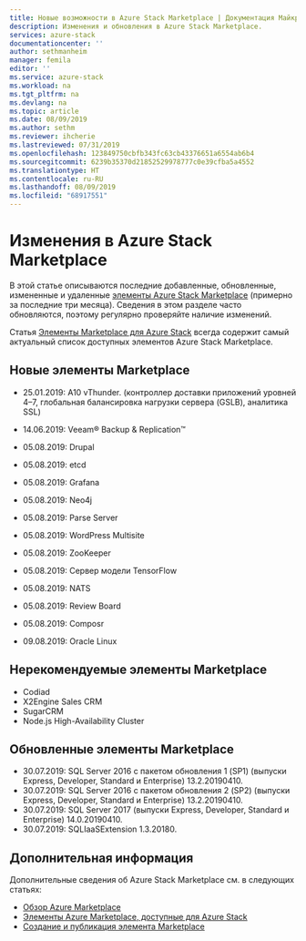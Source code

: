 ```yaml
---
title: Новые возможности в Azure Stack Marketplace | Документация Майкрософт
description: Изменения и обновления в Azure Stack Marketplace.
services: azure-stack
documentationcenter: ''
author: sethmanheim
manager: femila
editor: ''
ms.service: azure-stack
ms.workload: na
ms.tgt_pltfrm: na
ms.devlang: na
ms.topic: article
ms.date: 08/09/2019
ms.author: sethm
ms.reviewer: ihcherie
ms.lastreviewed: 07/31/2019
ms.openlocfilehash: 123849750cbfb343fc63cb43376651a6554ab6b4
ms.sourcegitcommit: 6239b35370d21852529978777c0e39cfba5a4552
ms.translationtype: HT
ms.contentlocale: ru-RU
ms.lasthandoff: 08/09/2019
ms.locfileid: "68917551"
---
```

# <a name="azure-stack-marketplace-changes"></a>Изменения в Azure Stack Marketplace

В этой статье описываются последние добавленные, обновленные, измененные и удаленные [элементы Azure Stack Marketplace](azure-stack-marketplace-azure-items.md) (примерно за последние три месяца). Сведения в этом разделе часто обновляются, поэтому регулярно проверяйте наличие изменений.

Статья [Элементы Marketplace для Azure Stack](azure-stack-marketplace-azure-items.md) всегда содержит самый актуальный список доступных элементов Azure Stack Marketplace.

## <a name="new-marketplace-items"></a>Новые элементы Marketplace

- 25.01.2019: A10 vThunder. (контроллер доставки приложений уровней 4–7, глобальная балансировка нагрузки сервера (GSLB), аналитика SSL)

- 14.06.2019: Veeam® Backup & Replication™

- 05.08.2019: Drupal

- 05.08.2019: etcd

- 05.08.2019: Grafana

- 05.08.2019: Neo4j

- 05.08.2019: Parse Server

- 05.08.2019: WordPress Multisite

- 05.08.2019: ZooKeeper

- 05.08.2019: Сервер модели TensorFlow

- 05.08.2019: NATS

- 05.08.2019: Review Board

- 05.08.2019: Composr

- 09.08.2019: Oracle Linux

## <a name="deprecated-marketplace-items"></a>Нерекомендуемые элементы Marketplace

- Codiad
- X2Engine Sales CRM
- SugarCRM
- Node.js High-Availability Cluster

## <a name="updated-marketplace-items"></a>Обновленные элементы Marketplace

- 30.07.2019: SQL Server 2016 с пакетом обновления 1 (SP1) (выпуски Express, Developer, Standard и Enterprise) 13.2.20190410.
- 30.07.2019: SQL Server 2016 с пакетом обновления 2 (SP2) (выпуски Express, Developer, Standard и Enterprise) 13.2.20190410.
- 30.07.2019: SQL Server 2017 (выпуски Express, Developer, Standard и Enterprise) 14.0.20190410.
- 30.07.2019: SQLIaaSExtension 1.3.20180.

## <a name="next-steps"></a>Дополнительная информация

Дополнительные сведения об Azure Stack Marketplace см. в следующих статьях:

- [Обзор Azure Marketplace](azure-stack-marketplace.md)
- [Элементы Azure Marketplace, доступные для Azure Stack](azure-stack-marketplace-azure-items.md)
- [Создание и публикация элемента Marketplace](azure-stack-create-and-publish-marketplace-item.md)
